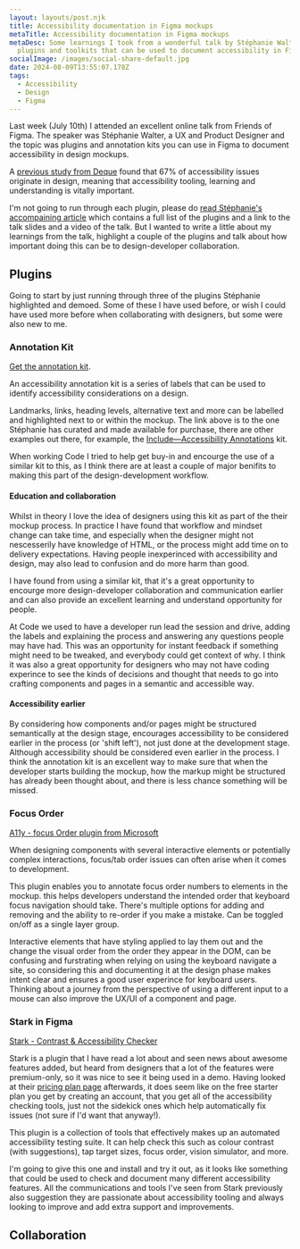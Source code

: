 ```yaml
---
layout: layouts/post.njk
title: Accessibility documentation in Figma mockups
metaTitle: Accessibility documentation in Figma mockups
metaDesc: Some learnings I took from a wonderful talk by Stéphanie Walter on
  plugins and toolkits that can be used to document accessibility in Figma.
socialImage: /images/social-share-default.jpg
date: 2024-08-09T13:55:07.178Z
tags:
  - Accessibility
  - Design
  - Figma
---
```

Last week (July 10th) I attended an excellent online talk from Friends of Figma. The speaker was Stéphanie Walter, a UX and Product Designer and the topic was plugins and annotation kits you can use in Figma to document accessibility in design mockups.

A [previous study from Deque](https://www.deque.com/blog/auditing-design-systems-for-accessibility/#design-should-consider-accessibility) found that 67% of accessibility issues originate in design, meaning that accessibility tooling, learning and understanding is vitally important.

I'm not going to run through each plugin, please do [read Stéphanie's accompaining article](https://stephaniewalter.design/blog/how-to-check-and-document-design-accessibility-in-your-figma-mockups/) which contains a full list of the plugins and a link to the talk slides and a video of the talk. But I wanted to write a little about my learnings from the talk, highlight a couple of the plugins and talk about how important doing this can be to design-developer collaboration.

## Plugins

Going to start by just running through three of the plugins Stéphanie highlighted and demoed. Some of these I have used before, or wish I could have used more before when collaborating with designers, but some were also new to me.

### Annotation Kit

[Get the annotation kit](https://shop.stephaniewalter.design/b/accessibility-interactions-designer-checklist-annotation-kit).

An accessibility annotation kit is a series of labels that can be used to identify accessibility considerations on a design.

Landmarks, links, heading levels, alternative text and more can be labelled and highlighted next to or within the mockup. The link above is to the one Stéphanie has curated and made available for purchase, there are other examples out there, for example, the [Include—Accessibility Annotations](https://www.figma.com/community/plugin/1208180794570801545/includeaccessibility-annotations) kit.

When working Code I tried to help get buy-in and encourge the use of a similar kit to this, as I think there are at least a couple of major benifits to making this part of the design-development workflow.

#### Education and collaboration

Whilst in theory I love the idea of designers using this kit as part of the their mockup process. In practice I have found that workflow and mindset change can take time, and especially when the designer might not nescesserily have knowledge of HTML, or the process might add time on to delivery expectations. Having people inexperinced with accessibility and design, may also lead to confusion and do more harm than good.

I have found from using a similar kit, that it's a great opportunity to encourge more design-developer collaboration and communication earlier and can also provide an excellent learning and understand opportunity for people.

At Code we used to have a developer run lead the session and drive, adding the labels and explaining the process and answering any questions people may have had. This was an opportunity for instant feedback if something might need to be tweaked, and everybody could get context of why. I think it was also a great opportunity for designers who may not have coding experince to see the kinds of decisions and thought that needs to go into crafting components and pages in a semantic and accessible way.

#### Accessibility earlier

By considering how components and/or pages might be structured semantically at the design stage, encourages accessibility to be considered earlier in the process (or 'shift left'), not just done at the development stage. Although accessibility should be considered even earlier in the process. I think the annotation kit is an excellent way to make sure that when the developer starts building the mockup, how the markup might be structured has already been thought about, and there is less chance something will be missed.

### Focus Order

[A11y - focus Order plugin from Microsoft](https://www.figma.com/community/plugin/731310036968334777/a11y-focus-order)

When designing components with several interactive elements or potentially complex interactions, focus/tab order issues can often arise when it comes to development.

This plugin enables you to annotate focus order numbers to elements in the mockup. this helps developers understand the intended order that keyboard focus navigation should take. There's multiple options for adding and removing and the ability to re-order if you make a mistake. Can be toggled on/off as a single layer group.

Interactive elements that have styling applied to lay them out and the change the visual order from the order they appear in the DOM, can be confusing and furstrating when relying on using the keyboard navigate a site, so considering this and documenting it at the design phase makes intent clear and ensures a good user experince for keyboard users. Thinking about a journey from the perspective of using a different input to a mouse can also improve the UX/UI of a component and page.

### Stark in Figma

[Stark - Contrast & Accessibility Checker](https://www.figma.com/community/plugin/732603254453395948/stark-contrast-accessibility-checker)

Stark is a plugin that I have read a lot about and seen news about awesome features added, but heard from designers that a lot of the features were premium-only, so it was nice to see it being used in a demo. Having looked at their [pricing plan page](https://www.getstark.co/pricing/) afterwards, it does seem like on the free starter plan you get by creating an account, that you get all of the accessibility checking tools, just not the sidekick ones which help automatically fix issues (not sure if I'd want that anyway!).

This plugin is a collection of tools that effectively makes up an automated accessibility testing suite. It can help check this such as colour contrast (with suggestions), tap target sizes, focus order, vision simulator, and more.

I'm going to give this one and install and try it out, as it looks like something that could be used to check and document many different accessibility features. All the communications and tools I've seen from Stark previously also suggestion they are passionate about accessibility tooling and always looking to improve and add extra support and improvements.

## Collaboration